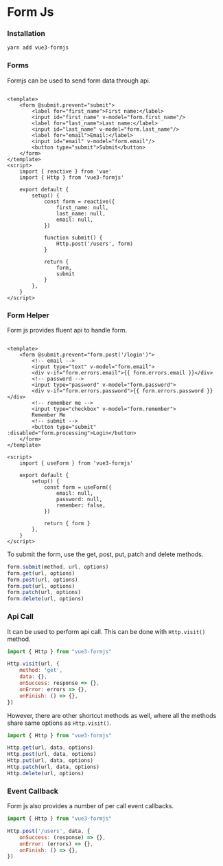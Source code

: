 # Form Js

### Installation

```bash
yarn add vue3-formjs
```

### Forms

Formjs can be used to send form data through api.

```vue

<template>
    <form @submit.prevent="submit">
        <label for="first_name">First name:</label>
        <input id="first_name" v-model="form.first_name"/>
        <label for="last_name">Last name:</label>
        <input id="last_name" v-model="form.last_name"/>
        <label for="email">Email:</label>
        <input id="email" v-model="form.email"/>
        <button type="submit">Submit</button>
    </form>
</template>
<script>
    import { reactive } from 'vue'
    import { Http } from 'vue3-formjs'

    export default {
        setup() {
            const form = reactive({
                first_name: null,
                last_name: null,
                email: null,
            })

            function submit() {
                Http.post('/users', form)
            }

            return {
                form,
                submit
            }
        },
    }
</script>
```

### Form Helper

Form js provides fluent api to handle form.

```vue

<template>
    <form @submit.prevent="form.post('/login')">
        <!-- email -->
        <input type="text" v-model="form.email">
        <div v-if="form.errors.email">{{ form.errors.email }}</div>
        <!-- password -->
        <input type="password" v-model="form.password">
        <div v-if="form.errors.password">{{ form.errors.password }}</div>
        <!-- remember me -->
        <input type="checkbox" v-model="form.remember">
        Remember Me
        <!-- submit -->
        <button type="submit" :disabled="form.processing">Login</button>
    </form>
</template>

<script>
    import { useForm } from 'vue3-formjs'

    export default {
        setup() {
            const form = useForm({
                email: null,
                password: null,
                remember: false,
            })

            return { form }
        },
    }
</script>
```
To submit the form, use the get, post, put, patch and delete methods.

```js
form.submit(method, url, options)
form.get(url, options)
form.post(url, options)
form.put(url, options)
form.patch(url, options)
form.delete(url, options)
```

### Api Call

It can be used to perform api call. This can be done with
`Http.visit()` method.

```js
import { Http } from "vue3-formjs"

Http.visit(url, {
    method: 'get',
    data: {},
    onSuccess: response => {},
    onError: errors => {},
    onFinish: () => {},
})
```

However, there are other shortcut methods as well, where all the methods share same options as `Http.visit()`.

```js
import { Http } from "vue3-formjs"

Http.get(url, data, options)
Http.post(url, data, options)
Http.put(url, data, options)
Http.patch(url, data, options)
Http.delete(url, options)
```

### Event Callback

Form js also provides a number of per call event callbacks.

```js
import { Http } from "vue3-formjs"

Http.post('/users', data, {
    onSuccess: (response) => {},
    onError: (errors) => {},
    onFinish: () => {},
})
```
